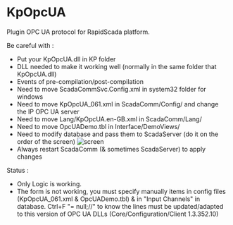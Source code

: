 # KpOpcUA

Plugin OPC UA protocol for RapidScada platform.

Be careful with :
 - Put your KpOpcUA.dll in KP folder
 - DLL needed to make it working well (normally in the same folder that KpOpcUA.dll)
 - Events of pre-compilation/post-compilation
 - Need to move ScadaCommSvc.Config.xml in system32 folder for windows
 - Need to move KpOpcUA_061.xml in ScadaComm/Config/ and change the IP OPC UA server
 - Need to move Lang/KpOpcUA.en-GB.xml in ScadaComm/Lang/
 - Need to move OpcUADemo.tbl in Interface/DemoViews/
 - Need to modify database and pass them to ScadaServer (do it on the order of the screen)
   ![screen](https://image.noelshack.com/fichiers/2018/15/4/1523523661-1.png)
 - Always restart ScadaComm (& sometimes ScadaServer) to apply changes

Status :
 - Only Logic is working.
 - The form is not working, you must specify manually items in config files (KpOpcUA_061.xml & OpcUADemo.tbl) & in "Input Channels" in database.
   Ctrl+F "= null;//" to know the lines must be updated/adapted to this version of OPC UA DLLs (Core/Configuration/Client 1.3.352.10)
